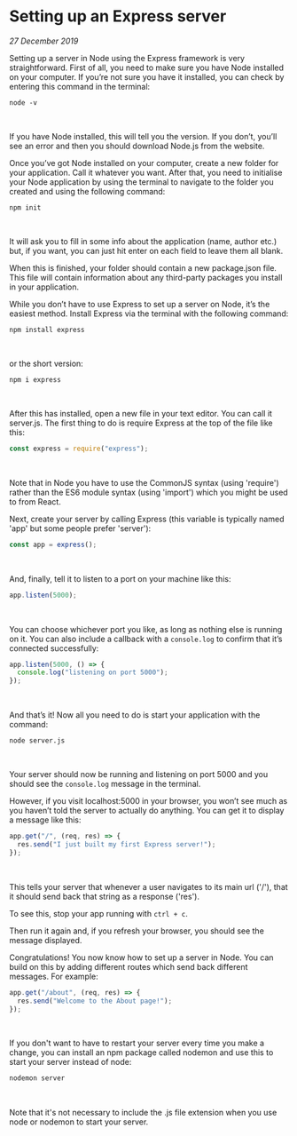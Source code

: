 # Setting up an Express server

_27 December 2019_

Setting up a server in Node using the Express framework is very straightforward. First of all, you need to make sure you have Node installed on your computer. If you’re not sure you have it installed, you can check by entering this command in the terminal:

```
node -v
```

&nbsp;

If you have Node installed, this will tell you the version. If you don’t, you’ll see an error and then you should download Node.js from the website.

Once you’ve got Node installed on your computer, create a new folder for your application. Call it whatever you want. After that, you need to initialise your Node application by using the terminal to navigate to the folder you created and using the following command:

```
npm init
```

&nbsp;

It will ask you to fill in some info about the application (name, author etc.) but, if you want, you can just hit enter on each field to leave them all blank.

When this is finished, your folder should contain a new package.json file. This file will contain information about any third-party packages you install in your application.

While you don’t have to use Express to set up a server on Node, it’s the easiest method. Install Express via the terminal with the following command:

```
npm install express
```

&nbsp;

or the short version:

```
npm i express
```

&nbsp;

After this has installed, open a new file in your text editor. You can call it server.js. The first thing to do is require Express at the top of the file like this:

```javascript
const express = require("express");
```

&nbsp;

Note that in Node you have to use the CommonJS syntax (using 'require') rather than the ES6 module syntax (using 'import') which you might be used to from React.

Next, create your server by calling Express (this variable is typically named 'app' but some people prefer 'server'):

```javascript
const app = express();
```

&nbsp;

And, finally, tell it to listen to a port on your machine like this:

```javascript
app.listen(5000);
```

&nbsp;

You can choose whichever port you like, as long as nothing else is running on it. You can also include a callback with a `console.log` to confirm that it’s connected successfully:

```javascript
app.listen(5000, () => {
  console.log("listening on port 5000");
});
```

&nbsp;

And that’s it! Now all you need to do is start your application with the command:

```
node server.js
```

&nbsp;

Your server should now be running and listening on port 5000 and you should see the `console.log` message in the terminal.

However, if you visit localhost:5000 in your browser, you won’t see much as you haven’t told the server to actually do anything. You can get it to display a message like this:

```javascript
app.get("/", (req, res) => {
  res.send("I just built my first Express server!");
});
```

&nbsp;

This tells your server that whenever a user navigates to its main url ('/'), that it should send back that string as a response ('res').

To see this, stop your app running with `ctrl + c`.

Then run it again and, if you refresh your browser, you should see the message displayed.

Congratulations! You now know how to set up a server in Node. You can build on this by adding different routes which send back different messages. For example:

```javascript
app.get("/about", (req, res) => {
  res.send("Welcome to the About page!");
});
```

&nbsp;

If you don't want to have to restart your server every time you make a change, you can install an npm package called nodemon and use this to start your server instead of node:

```javascript
nodemon server
```

&nbsp;

Note that it's not necessary to include the .js file extension when you use node or nodemon to start your server.
